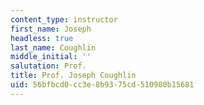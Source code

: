 ```yaml
---
content_type: instructor
first_name: Joseph
headless: true
last_name: Coughlin
middle_initial: ''
salutation: Prof.
title: Prof. Joseph Coughlin
uid: 56bfbcd0-cc3e-8b93-75cd-510980b15681
---
```

